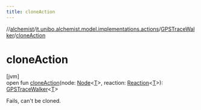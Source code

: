 ```yaml
---
title: cloneAction
---
```

//[alchemist](../../../index.html)/[it.unibo.alchemist.model.implementations.actions](../index.html)/[GPSTraceWalker](index.html)/[cloneAction](clone-action.html)



# cloneAction



[jvm]\
open fun [cloneAction](clone-action.html)(node: [Node](../../it.unibo.alchemist.model.interfaces/-node/index.html)<[T](../../it.unibo.alchemist.model.implementations.movestrategies.speed/-trace-dependant-speed/index.html)>, reaction: [Reaction](../../it.unibo.alchemist.model.interfaces/-reaction/index.html)<[T](../../it.unibo.alchemist.model.implementations.movestrategies.speed/-trace-dependant-speed/index.html)>): [GPSTraceWalker](index.html)<[T](../../it.unibo.alchemist.model.implementations.movestrategies.speed/-trace-dependant-speed/index.html)>



Fails, can't be cloned.




